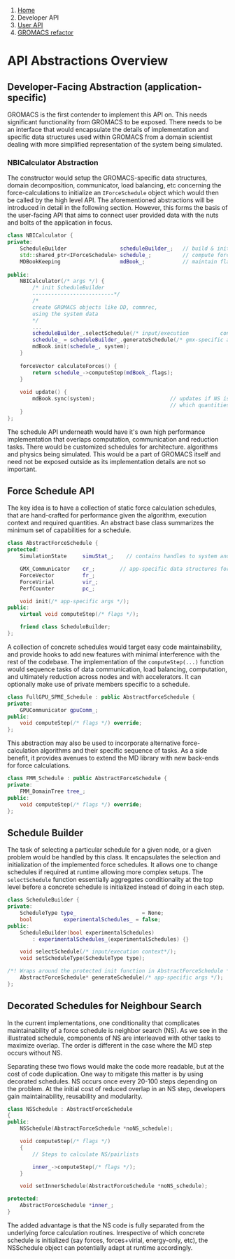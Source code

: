 <nav aria-label="breadcrumb">
  <ol class="breadcrumb">
    <li class="breadcrumb-item"><a href="/molecular_dynamics/">Home</a></li>
    <li class="breadcrumb-item active" aria-current="page">Developer API</a></li>
    <li class="breadcrumb-item"><a href="/molecular_dynamics/user/">User API</a></li>
    <li class="breadcrumb-item"><a href="/molecular_dynamics/gromacs/">GROMACS refactor</a></li>
  </ol>
</nav>


# API Abstractions Overview

## Developer-Facing Abstraction (application-specific)

GROMACS is the first contender to implement this API on. This needs significant functionality from GROMACS to be exposed. There needs to be an interface that would encapsulate the details of implementation and specific data structures used within GROMACS from a domain scientist dealing with more simplified representation of the system being simulated.

### NBICalculator Abstraction

The constructor would setup the GROMACS-specific data structures, domain decomposition, communicator, load balancing, etc concerning the force-calculations to initialize an `IForceSchedule` object which would then be called by the high level API. The aforementioned abstractions will be introduced in detail in the following section. However, this forms the basis of the user-facing API that aims to connect user provided data with the nuts and bolts of the application in focus.

```c++
class NBICalculator {
private:
    ScheduleBuilder 				scheduleBuilder_; 	// build & init schedules
    std::shared_ptr<IForceSchedule> schedule_; 			// compute forces/energy/potential
    MDBookKeeping 					mdBook_; 			// maintain flags on DD, NS, etc
    
public:
	NBICalculator(/* args */) {
        /* init ScheduleBuilder 
        --------------------------*/
        /*
        create GROMACS objects like DD, commrec,
        using the system data
        */
        ...
        scheduleBuilder_.selectSchedule(/* input/execution 			context*/);
        schedule_ = scheduleBuilder_.generateSchedule(/* gmx-specific args */);
        mdBook.init(schedule_, system);
	}
    
    forceVector calculateForces() {
		return schedule_->computeStep(mdBook_.flags);
    }
    
    void update() {
        mdBook.sync(system); 						// updates if NS is needed, sets flags
        											// which quantities need to be computed
    }
};
```

The schedule API underneath would have it's own high performance implementation that overlaps computation, communication and reduction tasks. There would be customized schedules for architecture. algorithms and physics being simulated. This would be a part of GROMACS itself and need not be exposed outside as its implementation details are not so important.

## Force Schedule API

The key idea is to have a collection of static force calculation schedules, that are hand-crafted for performance given the algorithm, execution context and required quantities. An abstract base class summarizes the minimum set of capabilities for a schedule.

```c++
class AbstractForceSchedule {
protected:
    SimulationState     simuStat_;    // contains handles to system and state variables

    GMX_Communicator    cr_;        // app-specific data structures for internal tasks
    ForceVector         fr_;
    ForceVirial         vir_;
    PerfCounter         pc_;

    void init(/* app-specific args */);
public:
    virtual void computeStep(/* flags */);

    friend class ScheduleBuilder;
};
```

A collection of concrete schedules would target easy code maintainability, and provide hooks to add new features with minimal interference with the rest of the codebase. The implementation of the `computeStep(...)` function would sequence tasks of data communication, load balancing, computation, and ultimately reduction across nodes and with accelerators. It can optionally make use of private members specific to a schedule.

```c++
class FullGPU_SPME_Schedule : public AbstractForceSchedule {
private:
    GPUCommunicator gpuComm_;
public:
    void computeStep(/* flags */) override;
};
```

This abstraction may also be used to incorporate alternative force-calculation algorithms and their specific sequence of tasks. As a side benefit, it provides avenues to extend the MD library with new back-ends for force calculations.

```c++
class FMM_Schedule : public AbstractForceSchedule {
private:
    FMM_DomainTree tree_;
public:
    void computeStep(/* flags */) override;
};
```



## Schedule Builder

The task of selecting a particular schedule for a given node, or a given problem would be handled by this class. It encapsulates the selection and initialization of the implemented force schedules. It allows one to change schedules if required at runtime allowing more complex setups. The `selectSchedule` function essentially aggregates conditionality at the top level before a concrete schedule is initialized instead of doing in each step.

```c++
class ScheduleBuilder {
private:
    ScheduleType type_                     = None;
    bool          experimentalSchedules_ = false;
public:
    ScheduleBuilder(bool experimentalSchedules)
        : experimentalSchedules_(experimentalSchedules) {}

    void selectSchedule(/* input/execution context*/);
    void setScheduleType(ScheduleType type);

/*! Wraps around the protected init function in AbstractForceSchedule */
    AbstractForceSchedule* generateSchedule(/* app-specific args */);
};
```



## Decorated Schedules for Neighbour Search

In the current implementations, one conditionality that complicates maintainability of a force schedule is neighbor search (NS). As we see in the illustrated schedule, components of NS are interleaved with other tasks to maximize overlap. The order is different in the case where the MD step occurs without NS.

Separating these two flows would make the code more readable, but at the cost of code duplication. One way to mitigate this matter is by using decorated schedules. NS occurs once every 20-100 steps depending on the problem. At the initial cost of reduced overlap in an NS step, developers gain maintainability, reusability and modularity.

```c++
class NSSchedule : AbstractForceSchedule
{
public:
    NSSchedule(AbstractForceSchedule *noNS_schedule);

    void computeStep(/* flags */)
    {
        // Steps to calculate NS/pairlists

        inner_->computeStep(/* flags */);
    }

    void setInnerSchedule(AbstractForceSchedule *noNS_schedule);

protected:
    AbstractForceSchedule *inner_;
}
```

The added advantage is that the NS code is fully separated from the underlying force calculation routines. Irrespective of which concrete schedule is initialized (say forces, forces+virial, energy-only, etc), the NSSchedule object can potentially adapt at runtime accordingly.
